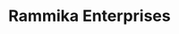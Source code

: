 ---
title: "Rammika Enterprises"
url: /la-chaux-de-fonds/rammika-enterprises/
shop: Lebensmittel
---